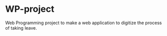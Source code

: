 # WP-project
Web Programming project to make a web application to digitize the process of taking leave.

